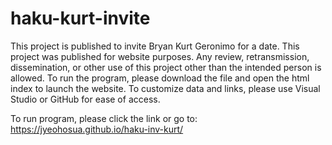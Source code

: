 # haku-kurt-invite
This project is published to invite Bryan Kurt Geronimo for a date. This project was published for website purposes. Any review, retransmission, dissemination, or other use of this project other than the intended person is allowed. 
To run the program, please download the file and open the html index to launch the website. 
To customize data and links, please use Visual Studio or GitHub for ease of access. 

To run program, please click the link or go to: https://jyeohosua.github.io/haku-inv-kurt/

